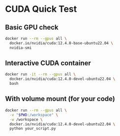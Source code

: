 # CUDA Quick Test

## Basic GPU check
```bash
docker run --rm --gpus all \
  docker.io/nvidia/cuda:12.4.0-base-ubuntu22.04 \
  nvidia-smi
```

## Interactive CUDA container
```bash
docker run -it --rm --gpus all \
  docker.io/nvidia/cuda:12.4.0-devel-ubuntu22.04 \
  bash
```

## With volume mount (for your code)
```bash
docker run --rm --gpus all \
  -v "$PWD:/workspace" \
  -w /workspace \
  docker.io/nvidia/cuda:12.4.0-devel-ubuntu22.04 \
  python your_script.py
```
